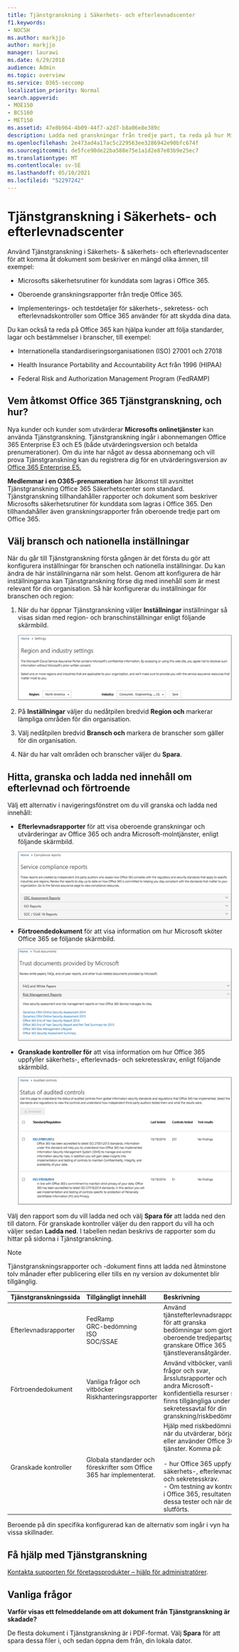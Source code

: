 ```yaml
---
title: Tjänstgranskning i Säkerhets- och efterlevnadscenter
f1.keywords:
- NOCSH
ms.author: markjjo
author: markjjo
manager: laurawi
ms.date: 6/29/2018
audience: Admin
ms.topic: overview
ms.service: O365-seccomp
localization_priority: Normal
search.appverid:
- MOE150
- BCS160
- MET150
ms.assetid: 47e8b964-4b09-44f7-a2d7-b8a06e8e389c
description: Ladda ned granskningar från tredje part, ta reda på hur Microsoft bevarar kunddata på ett säkert sätt och få information om hur du följer ISO, HIPAA, FINRA och FedRAMP när du använder Office 365.
ms.openlocfilehash: 2e473ad4a17ac5c229563ee3286942e90bfc674f
ms.sourcegitcommit: de5fce90de22ba588e75e1a1d2e87e03b9e25ec7
ms.translationtype: MT
ms.contentlocale: sv-SE
ms.lasthandoff: 05/10/2021
ms.locfileid: "52297242"
---
```

# <a name="service-assurance-in-the-security--compliance-center"></a>Tjänstgranskning i Säkerhets- och efterlevnadscenter

Använd Tjänstgranskning i Säkerhets- & säkerhets- och efterlevnadscenter för att komma åt dokument som beskriver en mängd olika ämnen, till exempel: 
  
- Microsofts säkerhetsrutiner för kunddata som lagras i Office 365. 
    
- Oberoende granskningsrapporter från tredje Office 365. 
    
- Implementerings- och testdetaljer för säkerhets-, sekretess- och efterlevnadskontroller som Office 365 använder för att skydda dina data. 
    
Du kan också ta reda på Office 365 kan hjälpa kunder att följa standarder, lagar och bestämmelser i branscher, till exempel:
  
-  Internationella standardiseringsorganisationen (ISO) 27001 och 27018 
    
- Health Insurance Portability and Accountability Act från 1996 (HIPAA)
    
- Federal Risk and Authorization Management Program (FedRAMP)
    
## <a name="who-can-access-office-365-service-assurance-and-how"></a>Vem åtkomst Office 365 Tjänstgranskning, och hur?

 Nya kunder och kunder som utvärderar **Microsofts onlinetjänster** kan använda Tjänstgranskning. Tjänstgranskning ingår i abonnemangen Office 365 Enterprise E3 och E5 (både utvärderingsversion och betalda prenumerationer). Om du inte har något av dessa abonnemang och vill prova Tjänstgranskning kan du registrera dig för en utvärderingsversion av [Office 365 Enterprise E5.](https://go.microsoft.com/fwlink/p/?LinkID=698279)
  
 **Medlemmar i en O365-prenumeration** har åtkomst till avsnittet Tjänstgranskning Office 365 Säkerhetscenter som standard. Tjänstgranskning tillhandahåller rapporter och dokument som beskriver Microsofts säkerhetsrutiner för kunddata som lagras i Office 365. Den tillhandahåller även granskningsrapporter från oberoende tredje part om Office 365.
 
## <a name="choose-your-industry-and-regional-settings"></a>Välj bransch och nationella inställningar
<a name="Chooseyourindustryregional"> </a>

När du går till Tjänstgranskning första gången är det första du gör att konfigurera inställningar för branschen och nationella inställningar. Du kan ändra de här inställningarna när som helst. Genom att konfigurera de här inställningarna kan Tjänstgranskning förse dig med innehåll som är mest relevant för din organisation. Så här konfigurerar du inställningar för branschen och region:
  
1. När du har öppnar Tjänstgranskning väljer **Inställningar** inställningar så visas sidan med region- och branschinställningar enligt följande skärmbild. 
    
    ![Visar inställningssidan för Säkerhetscenter.](../media/101716e8-9c0a-4839-a2c0-f6aacf64eb9d.png)
  
2. På **Inställningar** väljer du nedåtpilen bredvid **Region och** markerar lämpliga områden för din organisation. 
    
3. Välj nedåtpilen bredvid **Bransch och** markera de branscher som gäller för din organisation. 
    
4. När du har valt områden och branscher väljer du **Spara**.
    
## <a name="find-review-and-download-compliance-and-trust-content"></a>Hitta, granska och ladda ned innehåll om efterlevnad och förtroende
<a name="Chooseyourindustryregional"> </a>

Välj ett alternativ i navigeringsfönstret om du vill granska och ladda ned innehåll:
  
- **Efterlevnadsrapporter** för att visa oberoende granskningar och utvärderingar av Office 365 och andra Microsoft-molntjänster, enligt följande skärmbild. 
    
    ![Visar sidan Tjänstgranskning: Tjänstefterlevnadsrapporter.](../media/149f2181-a558-4963-85e5-8d5ebc7cdac8.png)
  
- **Förtroendedokument** för att visa information om hur Microsoft sköter Office 365 se följande skärmbild. 
    
    ![Visar sidan Tjänstgranskning: Lita på dokument som tillhandahålls av Microsoft](../media/5dd4e89a-25a2-45e7-8d6c-a5c5b9237327.png)
  
- **Granskade kontroller för** att visa information om hur Office 365 uppfyller säkerhets-, efterlevnads- och sekretesskrav, enligt följande skärmbild. 
    
    ![Visar skärmen för granskade kontroller i Tjänstgranskning.](../media/4baf252b-603d-45e0-af12-32616154df65.png)
  
Välj den rapport som du vill ladda ned och välj **Spara för** att ladda ned den till datorn. För granskade kontroller väljer du den rapport du vill ha och väljer sedan **Ladda ned**. I tabellen nedan beskrivs de rapporter som du hittar på sidorna i Tjänstgranskning. 
  
> [!NOTE]
> Tjänstgranskningsrapporter och -dokument finns att ladda ned åtminstone tolv månader efter publicering eller tills en ny version av dokumentet blir tillgänglig. 
  
|**Tjänstgranskningssida**|**Tillgängligt innehåll**|**Beskrivning**|
|:-----|:-----|:-----|
|Efterlevnadsrapporter  <br/> | FedRamp  <br/>  GRC-bedömning  <br/>  ISO  <br/>  SOC/SSAE  <br/> |Använd tjänstefterlevnadsrapporter för att granska bedömningar som gjorts av oberoende tredjepartsg granskare Office 365 tjänstleveransåtgärder.  <br/> |
|Förtroendedokument  <br/> | Vanliga frågor och vitböcker  <br/>  Riskhanteringsrapporter  <br/> |Använd vitböcker, vanliga frågor och svar, årsslutsrapporter och andra Microsoft-konfidentiella resurser som finns tillgängliga under sekretessavtal för din granskning/riskbedömning.  <br/> |
|Granskade kontroller  <br/> |Globala standarder och föreskrifter som Office 365 har implementerat.  <br/> | Hjälp med riskbedömning när du utvärderar, börjar eller använder Office 365 tjänster. Komma på:  <br/> <br/>- hur Office 365 uppfyller säkerhets-, efterlevnads- och sekretesskrav.  <br/>- Om testning av kontroller i Office 365, resultaten av dessa tester och när de slutförts.  <br/> |
   
Beroende på din specifika konfigurerad kan de alternativ som ingår i vyn ha vissa skillnader.
    
## <a name="get-help-with-service-assurance"></a>Få hjälp med Tjänstgranskning
<a name="addother"> </a>

[Kontakta supporten för företagsprodukter – hjälp för administratörer](../business-video/get-help-support.md).
  
## <a name="frequently-asked-questions"></a>Vanliga frågor
<a name="addother"> </a>

 **Varför visas ett felmeddelande om att dokument från Tjänstgranskning är skadade?**
  
De flesta dokument i Tjänstgranskning är i PDF-format. Välj **Spara** för att spara dessa filer i, och sedan öppna dem från, din lokala dator.